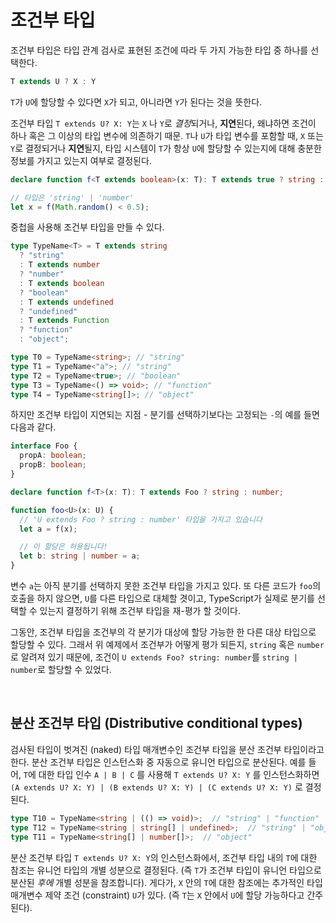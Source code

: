 # 조건부 타입

조건부 타입은 타입 관계 검사로 표현된 조건에 따라 두 가지 가능한 타입 중 하나를 선택한다.

```ts
T extends U ? X : Y
```

`T`가 `U`에 할당할 수 있다면 `X`가 되고, 아니라면 `Y`가 된다는 것을 뜻한다.

조건부 타입 `T extends U? X: Y`는 `X` 나 `Y`로 *결정*되거나, **지연**된다, 왜냐하면 조건이 하나 혹은 그 이상의 타입 변수에 의존하기 때문. `T`나 `U`가 타입 변수를 포함할 때, `X` 또는 `Y`로 결정되거나 **지연**될지, 타입 시스템이 `T`가 항상 `U`에 할당할 수 있는지에 대해 충분한 정보를 가지고 있는지 여부로 결정된다.

```ts
declare function f<T extends boolean>(x: T): T extends true ? string : number;

// 타입은 'string' | 'number'
let x = f(Math.random() < 0.5);
```

중첩을 사용해 조건부 타입을 만들 수 있다.

```ts
type TypeName<T> = T extends string
  ? "string"
  : T extends number
  ? "number"
  : T extends boolean
  ? "boolean"
  : T extends undefined
  ? "undefined"
  : T extends Function
  ? "function"
  : "object";

type T0 = TypeName<string>; // "string"
type T1 = TypeName<"a">; // "string"
type T2 = TypeName<true>; // "boolean"
type T3 = TypeName<() => void>; // "function"
type T4 = TypeName<string[]>; // "object"
```

하지만 조건부 타입이 지연되는 지점 - 분기를 선택하기보다는 고정되는 `-`의 예를 들면 다음과 같다.

```ts
interface Foo {
  propA: boolean;
  propB: boolean;
}

declare function f<T>(x: T): T extends Foo ? string : number;

function foo<U>(x: U) {
  // 'U extends Foo ? string : number' 타입을 가지고 있습니다
  let a = f(x);

  // 이 할당은 허용됩니다!
  let b: string | number = a;
}
```

변수 `a`는 아직 분기를 선택하지 못한 조건부 타입을 가지고 있다. 또 다른 코드가 `foo`의 호출을 하지 않으면, `U`를 다른 타입으로 대체할 겻이고, TypeScript가 실제로 분기를 선택할 수 있는지 결정하기 위해 조건부 타입을 재-평가 할 것이다.

그동안, 조건부 타입을 조건부의 각 분기가 대상에 할당 가능한 한 다른 대상 타입으로 할당할 수 있다. 그래서 위 예제에서 조건부가 어떻게 평가 되든지, `string` 혹은 `number`로 알려져 있기 때문에, 조건이 `U extends Foo? string: number`를 `string | number`로 할당할 수 있었다.

<br/>

## 분산 조건부 타입 (Distributive conditional types)

검사된 타입이 벗겨진 (naked) 타입 매개변수인 조건부 타입을 분산 조건부 타입이라고 한다. 분산 조건부 타입은 인스턴스화 중 자동으로 유니언 타입으로 분산된다. 예를 들어, `T`에 대한 타입 인수 `A | B | C` 를 사용해 `T extends U? X: Y` 를 인스턴스화하면 `(A extends U? X: Y) | (B extends U? X: Y) | (C extends U? X: Y)` 로 결정된다.

```ts
type T10 = TypeName<string | (() => void)>;  // "string" | "function"
type T12 = TypeName<string | string[] | undefined>;  // "string" | "object" | "undefined"
type T11 = TypeName<string[] | number[]>;  // "object"
```

분산 조건부 타입 `T extends U? X: Y`의 인스턴스화에서, 조건부 타입 내의 `T`에 대한 참조는 유니언 타입의 개별 성분으로 결정된다. (즉 `T`가 조건부 타입이 유니언 타입으로 분산된 *후에* 개별 성분을 참조합니다). 게다가, `X` 안의 `T`에 대한 참조에는 추가적인 타입 매개변수 제약 조건 (constraint) `U`가 있다. (즉 `T`는 `X` 안에서 `U`에 할당 가능하다고 간주된다).
